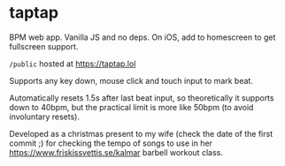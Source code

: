 # taptap
BPM web app. Vanilla JS and no deps. On iOS, add to homescreen to get fullscreen support. 

`/public` hosted at https://taptap.lol

Supports any key down, mouse click and touch input to mark beat.

Automatically resets 1.5s after last beat input, so theoretically it supports down to 40bpm, but the practical limit is more like 50bpm (to avoid involuntary resets).

Developed as a christmas present to my wife (check the date of the first commit ;) for checking the tempo of songs to use in her https://www.friskissvettis.se/kalmar barbell workout class.

